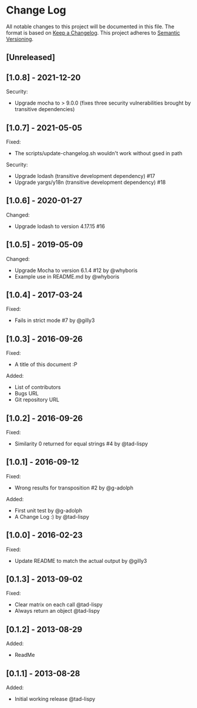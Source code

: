 # Change Log

All notable changes to this project will be documented in this file. The format is based
on [Keep a Changelog](http://keepachangelog.com/). This project adheres to [Semantic Versioning](http://semver.org/).

## [Unreleased]

## [1.0.8] - 2021-12-20

Security:

- Upgrade mocha to > 9.0.0 (fixes three security vulnerabilities brought by transitive dependencies)

## [1.0.7] - 2021-05-05

Fixed:

- The scripts/update-changelog.sh wouldn't work without gsed in path

Security:

- Upgrade lodash (transitive development dependency) #17
- Upgrade yargs/y18n (transitive development dependency) #18

## [1.0.6] - 2020-01-27

Changed:

- Upgrade lodash to version 4.17.15 #16

## [1.0.5] - 2019-05-09

Changed:

- Upgrade Mocha to version 6.1.4 #12 by @whyboris
- Example use in README.md by @whyboris

## [1.0.4] - 2017-03-24

Fixed:

- Fails in strict mode #7 by @gilly3

## [1.0.3] - 2016-09-26

Fixed:

- A title of this document :P

Added:

- List of contributors
- Bugs URL
- Git repository URL

## [1.0.2] - 2016-09-26

Fixed:

- Similarity 0 returned for equal strings #4 by @tad-lispy

## [1.0.1] - 2016-09-12

Fixed:

- Wrong results for transposition #2 by @g-adolph

Added:

- First unit test by @g-adolph
- A Change Log :) by @tad-lispy

## [1.0.0] - 2016-02-23

Fixed:

- Update README to match the actual output by @gilly3

## [0.1.3] - 2013-09-02

Fixed:

- Clear matrix on each call @tad-lispy
- Always return an object @tad-lispy

## [0.1.2] - 2013-08-29

Added:

- ReadMe

## [0.1.1] - 2013-08-28

Added:

- Initial working release @tad-lispy
